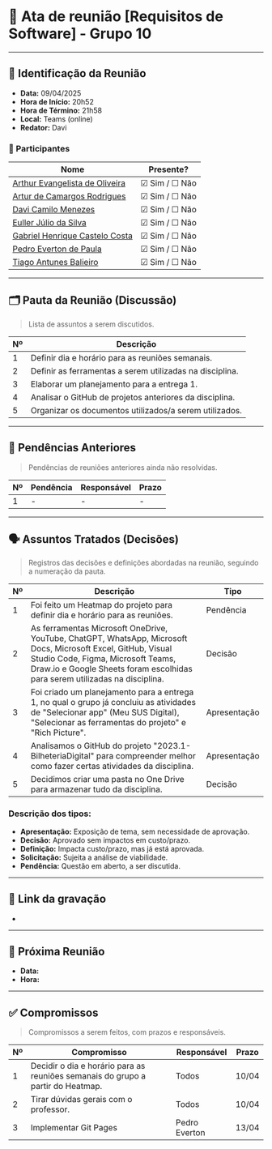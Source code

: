 # 📝 Ata de reunião [Requisitos de Software] - Grupo 10

---

## 📌 Identificação da Reunião

- **Data:**  09/04/2025
- **Hora de Início:**  20h52
- **Hora de Término:**  21h58
- **Local:**  Teams (online)
- **Redator:**  Davi

### 👥 Participantes

| Nome | Presente? |
|------|-----------|
|[Arthur Evangelista de Oliveira](https://github.com/arthurevg)| ☑ Sim / ☐ Não |
|[Artur de Camargos Rodrigues](https://github.com/ArturDCR)| ☑ Sim / ☐ Não |
|[Davi Camilo Menezes](https://github.com/Davicamilo23)| ☑ Sim / ☐ Não |
|[Euller Júlio da Silva](https://github.com/Potatoyz908)| ☑ Sim / ☐ Não |
|[Gabriel Henrique Castelo Costa](https://github.com/GabrielCastelo-31)| ☑ Sim / ☐ Não |
|[Pedro Everton de Paula](https://github.com/pedroeverton217)| ☑ Sim / ☐ Não |
|[Tiago Antunes Balieiro](https://github.com/tiagobalieiro)| ☑ Sim / ☐ Não |

---

## 🗂️ Pauta da Reunião (Discussão)

> Lista de assuntos a serem discutidos.

| Nº | Descrição |
|----|-----------|
| 1  | Definir dia e horário para as reuniões semanais. |
| 2  | Definir as ferramentas a serem utilizadas na disciplina. |
| 3  | Elaborar um planejamento para a entrega 1. |
| 4  | Analisar o GitHub de projetos anteriores da disciplina. |
| 5  | Organizar os documentos utilizados/a serem utilizados. |

---

## 🔁 Pendências Anteriores

> Pendências de reuniões anteriores ainda não resolvidas.

| Nº | Pendência | Responsável | Prazo |
|----|-----------|-------------|-------|
| 1  | - | - | - |

---

## 🗣️ Assuntos Tratados (Decisões)

> Registros das decisões e definições abordadas na reunião, seguindo a numeração da pauta.

| Nº | Descrição | Tipo |
|----|-----------|--------|
| 1  | Foi feito um Heatmap do projeto para definir dia e horário para as reuniões. | Pendência |
| 2  | As ferramentas Microsoft OneDrive, YouTube, ChatGPT, WhatsApp, Microsoft Docs, Microsoft Excel, GitHub, Visual Studio Code, Figma, Microsoft Teams, Draw.io e Google Sheets foram escolhidas para serem utilizadas na disciplina. | Decisão |
| 3  | Foi criado um planejamento para a entrega 1, no qual o grupo já concluiu as atividades de "Selecionar app" (Meu SUS Digital), "Selecionar as ferramentas do projeto" e "Rich Picture". | Apresentação |
| 4  | Analisamos o GitHub do projeto "2023.1-BilheteriaDigital" para compreender melhor como fazer certas atividades da disciplina. | Apresentação |
| 5  | Decidimos criar uma pasta no One Drive para armazenar tudo da disciplina. | Decisão |

### Descrição dos tipos:

- **Apresentação:** Exposição de tema, sem necessidade de aprovação.
- **Decisão:** Aprovado sem impactos em custo/prazo.
- **Definição:** Impacta custo/prazo, mas já está aprovada.
- **Solicitação:** Sujeita a análise de viabilidade.
- **Pendência:** Questão em aberto, a ser discutida.

---

## 🎥 Link da gravação

- 

---

## 📆 Próxima Reunião

- **Data:**  
- **Hora:**  

---

## ✅ Compromissos

> Compromissos a serem feitos, com prazos e responsáveis.

| Nº | Compromisso | Responsável | Prazo |
|----|-------------|-------------|-------|
| 1  | Decidir o dia e horário para as reuniões semanais do grupo a partir do Heatmap. | Todos | 10/04 |
| 2  | Tirar dúvidas gerais com o professor. | Todos | 10/04 |
| 3  | Implementar Git Pages | Pedro Everton | 13/04 |
